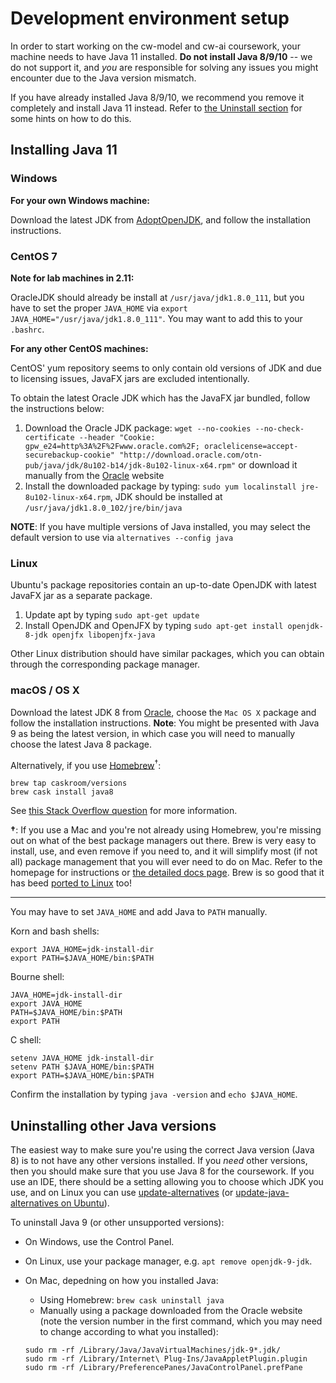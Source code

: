 # Development environment setup

In order to start working on the cw-model and cw-ai coursework,
your machine needs to have Java 11 installed. **Do not install Java
8/9/10** -- we do not support it, and _you_ are responsible for solving any issues
you might encounter due to the Java version mismatch.

If you have already installed Java 8/9/10, we recommend you remove it completely and
install Java 11 instead. Refer to [the Uninstall section](#uninstalling-other-java-versions)
for some hints on how to do this.


## Installing Java 11

### Windows


**For your own Windows machine:**

Download the latest JDK from
[AdoptOpenJDK](https://adoptopenjdk.net/installation.html?variant=openjdk11&jvmVariant=hotspot#x64_win-jdk), and follow the installation instructions.

### CentOS 7

**Note for lab machines in 2.11:**

OracleJDK should already be install at `/usr/java/jdk1.8.0_111`, but you have to set the
proper `JAVA_HOME` via `export JAVA_HOME="/usr/java/jdk1.8.0_111"`. You may want
to add this to your `.bashrc`.

**For any other CentOS machines:**

CentOS' yum repository seems to only contain old versions of JDK and
due to licensing issues, JavaFX jars are excluded intentionally.

To obtain the latest Oracle JDK which has the JavaFX jar bundled, follow
the instructions below:

 1. Download the Oracle JDK package:
    `wget --no-cookies --no-check-certificate --header "Cookie: gpw_e24=http%3A%2F%2Fwww.oracle.com%2F; oraclelicense=accept-securebackup-cookie" "http://download.oracle.com/otn-pub/java/jdk/8u102-b14/jdk-8u102-linux-x64.rpm"`
     or download it manually from the
     [Oracle](http://www.oracle.com/technetwork/java/javase/downloads/jdk8-downloads-2133151.html)
     website
 2. Install the downloaded package by typing:
    `sudo yum localinstall jre-8u102-linux-x64.rpm`,
    JDK should be installed at `/usr/java/jdk1.8.0_102/jre/bin/java`

**NOTE**: If you have multiple versions of Java installed, you may
select the default version to use via `alternatives --config java`

### Linux

Ubuntu's package repositories contain an up-to-date OpenJDK with latest
JavaFX jar as a separate package.

 1. Update apt by typing `sudo apt-get update`
 2. Install OpenJDK and OpenJFX by typing `sudo apt-get install openjdk-8-jdk openjfx libopenjfx-java`

Other Linux distribution should have similar packages, which you can obtain
through the corresponding package manager.


### macOS / OS X

Download the latest JDK 8 from
[Oracle](http://www.oracle.com/technetwork/java/javase/downloads/jdk8-downloads-2133151.html),
choose the `Mac OS X` package and follow the installation instructions.
**Note**: You might be presented with Java 9 as being the latest version, in
which case you will need to manually choose the latest Java 8 package.

Alternatively, if you use [Homebrew](https://brew.sh/)<sup>†</sup>:

    brew tap caskroom/versions
    brew cask install java8

See [this Stack Overflow
question](https://stackoverflow.com/questions/24342886/how-to-install-java-8-on-mac)
for more information.

**†**: If you use a Mac and you're not already using Homebrew, you're missing
out on what of the best package managers out there. Brew is very easy to
install, use, and even remove if you need to, and it will simplify most (if not
all) package management that you will ever need to do on Mac. Refer to the
homepage for instructions or [the detailed docs
page](https://docs.brew.sh/Installation.html). Brew is so good that it has beed
[ported to Linux](http://linuxbrew.sh/) too!


----

You may have to set `JAVA_HOME` and add Java to `PATH` manually.

Korn and bash shells:

    export JAVA_HOME=jdk-install-dir
    export PATH=$JAVA_HOME/bin:$PATH

Bourne shell:

    JAVA_HOME=jdk-install-dir
    export JAVA_HOME
    PATH=$JAVA_HOME/bin:$PATH
    export PATH

C shell:

    setenv JAVA_HOME jdk-install-dir
    setenv PATH $JAVA_HOME/bin:$PATH
    export PATH=$JAVA_HOME/bin:$PATH

Confirm the installation by typing `java -version` and `echo $JAVA_HOME`.

## Uninstalling other Java versions

The easiest way to make sure you're using the correct Java version (Java 8) is
to not have any other versions installed. If you _need_ other versions, then you
should make sure that you use Java 8 for the coursework. If you use an IDE,
there should be a setting allowing you to choose which JDK you use, and on Linux
you can use
[update-alternatives](https://linux.die.net/man/8/update-alternatives) (or
[update-java-alternatives on Ubuntu](https://askubuntu.com/questions/315646/update-java-alternatives-vs-update-alternatives-config-java)).

To uninstall Java 9 (or other unsupported versions):

* On Windows, use the Control Panel.
* On Linux, use your package manager, e.g. `apt remove openjdk-9-jdk`.
* On Mac, depedning on how you installed Java:
  - Using Homebrew: `brew cask uninstall java`
  - Manually using a package downloaded from the Oracle website (note the
  version number in the first command, which you may need to change according to
  what you installed):

  ```
  sudo rm -rf /Library/Java/JavaVirtualMachines/jdk-9*.jdk/
  sudo rm -rf /Library/Internet\ Plug-Ins/JavaAppletPlugin.plugin
  sudo rm -rf /Library/PreferencePanes/JavaControlPanel.prefPane
  ```

